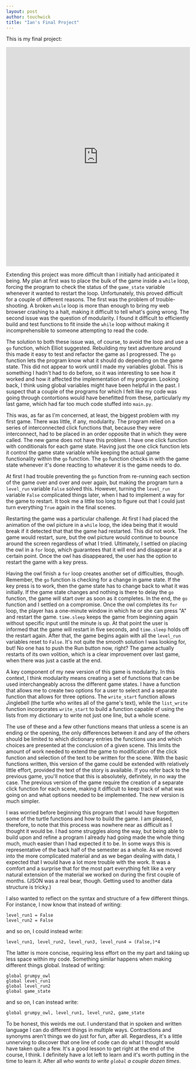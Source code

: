 ```yaml
---
layout: post
author: touchwick
title: "Ian's Final Project"
--- 
```

This is my final project:
<iframe src="https://trinket.io/embed/python/175654b483" width="100%" height="600" frameborder="0" marginwidth="0" marginheight="0" allowfullscreen></iframe>

Extending this project was more difficult than I initially had anticipated it being. My plan at first was to place the bulk of the game inside a ```while``` loop, forcing the program to check the status of the ```game_state``` variable whenever it wanted to restart the loop. Unfortunately, this proved difficult for a couple of different reasons. The first was the problem of trouble-shooting. A broken ```while``` loop is more than enough to bring my web browser crashing to a halt, making it difficult to tell what's going wrong. The second issue was the question of modularity. I found it difficult to efficiently build and test functions to fit inside the  ```while``` loop without making it incomprehensible to someone attempting to read the code. 

The solution to both these issue was, of course, to avoid the loop and use a ```go``` function, which Elliot suggested. Rebuilding my text adventure around this made it easy to test and refactor the game as I progressed. The ```go``` function lets the program know what it should do depending on the game state. This did not appear to work until I made my variables global. This is something I hadn't had to do before, so it was interesting to see how it worked and how it affected the implementation of my program. Looking back, I think using global variables might have been helpful in the past. I suspect that a couple of the programs for which I felt like my code was going through contortions would have benefitted from these, particularly my last game, which had far too much code stuffed into ```main.py```.

This was, as far as I'm concerned, at least, the biggest problem with my first game. There was little, if any, modularity. The program relied on a series of interconnected click functions that, because they were interconnect, had to be placed in an order opposite that in which they were called. The new game does not have this problem. I have one click function with conditionals for each game state. Having just the one click function lets it control the game state variable while keeping the actual game functionality within the ```go``` function. The ```go``` function checks in with the game state whenever it's done reacting to whatever it is the game needs to do. 

At first I had trouble preventing the ```go``` function from re-running each section of the game over and over and over again, but making the program turn a ```level_run``` variable ```False``` solved this. However, turning the ```level_run``` variable ```False``` complicated things later, when I had to implement a way for the game to restart. It took me a little too long to figure out that I could just turn everything ```True``` again in the final scenes. 

Restarting the game was a particular challenge. At first I had placed the animation of the owl picture in a ```while``` loop, the idea being that it would break if it detected that that the game had restarted. This did not work. The game would restart, sure, but the owl picture would continue to bounce around the screen regardless of what I tried. Ultimately, I settled on placing the owl in a ```for``` loop, which guarantees that it will end and disappear at a certain point. Once the owl has disappeared, the user has the option to restart the game with a key press. 

Having the owl finish a ```for``` loop creates another set of difficulties, though. Remember, the ```go``` function is checking for a change in game state. If the key press is to work, then the game state has to change back to what it was initially. If the game state changes and nothing is there to delay the ```go``` function, the game will start over as soon as it completes. In the end, the ```go``` function and I settled on a compromise. Once the owl completes its ```for``` loop, the player has a one-minute window in which he or she can press "A" and restart the game. ```time.sleep``` keeps the game from beginning again without specific input until the minute is up. At that point the user is informed that the game will restart in five seconds, and ```time.sleep``` holds off the restart again. After that, the game begins again with all the ```level_run``` variables reset to ```False```. It's not quite the smooth solution I was looking for, but! No one has to push the Run button now, right? The game actually restarts of its own volition, which is a clear improvement over last game, when there was just a castle at the end. 

A key component of my new version of this game is modularity. In this context, I think modularity means creating a set of functions that can be used interchangeably across the different game states. I have a function that allows me to create two options for a user to select and a separate function that allows for three options. The ```write_start``` function allows Jinglebell (the turtle who writes all of the game's text), while the ```list_write``` function incorporates ```write_start``` to build a function capable of using the lists from my dictionary to write not just one line, but  a whole scene.

The use of these and a few other functions means that unless a scene is an ending or the opening, the only differences between it and any of the others should be limited to which dictionary entries the functions use and which choices are presented at the conclusion of a given scene. This limits the amount of work needed to extend the game to modification of the click function and selection of the text to be written for the scene. With the basic functions written, this version of the game could be extended with relatively little effort, provided the text of the story is available. If you refer back to the previous game, you'll notice that this is absolutely, definitely, in no way the case. The previous version of the game require the creation of a separate click function for each scene, making it difficult to keep track of what was going on and what options needed to be implemented. The new version is much simpler.

I was worried before beginning this program that I would have forgotten some of the turtle functions and how to build the game. I am pleased, therefore, to note that this process was nowhere near as difficult as I thought it would be. I had some struggles along the way, but being able to build upon and refine a program I already had going made the whole thing much, much easier than I had expected it to be. In some ways this is representative of the back half of the semester as a whole. As we moved into the more complicated material and as we began dealing with data, I expected that I would have a lot more trouble with the work. It was a comfort and a surprise that for the most part everything felt like a very natural extension of the material we worked on during the first couple of months. (JSON was a real bear, though. Getting used to another data structure is tricky.)

I also wanted to reflect on the syntax and structure of a few different things. For instance, I now know that instead of writing:
```
level_run1 = False
level_run2 = False
```
and so on, I could instead write:
```
level_run1, level_run2, level_run3, level_run4 = (False,)*4
```
The latter is more concise, requiring less effort on the my part and taking up less space within my code. Something similar happens when making different things global. Instead of writing:
```
global grumpy_owl
global level_run1
global level_run2
global game_state
```
and so on, I can instead write:
```
global grumpy_owl, level_run1, level_run2, game_state
```

To be honest, this weirds me out. I understand that in spoken and written language I can do different things in multiple ways. Contractions and synonyms aren't things we do just for fun, after all. Regardless, it's a little unnerving to discover that one line of code can do what I thought would have taken quite a few. It's a good lesson to get right at the end of the course, I think. I definitely have a lot left to learn and it's worth putting in the time to learn it. After all <i>who wants to write ```global``` a couple dozen times</i>.
